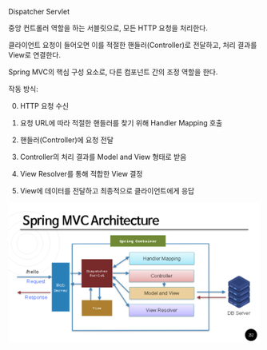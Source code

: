 
Dispatcher Servlet

중앙 컨트롤러 역할을 하는 서블릿으로, 모든 HTTP 요청을 처리한다.

클라이언트 요청이 들어오면 이를 적절한 핸들러(Controller)로 전달하고, 처리 결과를 View로 연결한다.

Spring MVC의 핵심 구성 요소로, 다른 컴포넌트 간의 조정 역할을 한다.

작동 방식:

0. HTTP 요청 수신

1. 요청 URL에 따라 적절한 핸들러를 찾기 위해 Handler Mapping 호출

2. 핸들러(Controller)에 요청 전달

3. Controller의 처리 결과를 Model and View 형태로 받음

4. View Resolver를 통해 적합한 View 결정

5. View에 데이터를 전달하고 최종적으로 클라이언트에게 응답


<img src="../img/youipp/Spring_MVC_Architecture.png" alt="Spring MVC Architecture">